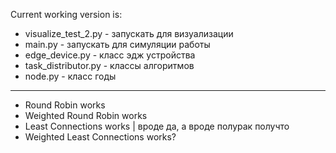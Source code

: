 Current working version is:
- visualize_test_2.py - запускать для визуализации
- main.py - запускать для симуляции работы
- edge_device.py - класс эдж устройства
- task_distributor.py - классы алгоритмов
- node.py - класс годы
---
- Round Robin works
- Weighted Round Robin works
- Least Connections works | вроде да, а вроде полурак получто 
- Weighted Least Connections works?